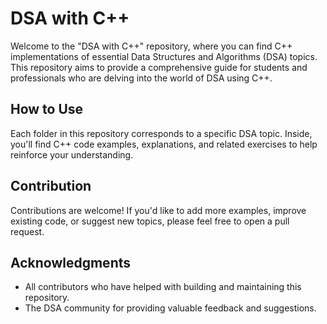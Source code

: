 # DSA with C++

Welcome to the "DSA with C++" repository, where you can find C++ implementations of essential Data Structures and Algorithms (DSA) topics. This repository aims to provide a comprehensive guide for students and professionals who are delving into the world of DSA using C++.

## How to Use

Each folder in this repository corresponds to a specific DSA topic. Inside, you'll find C++ code examples, explanations, and related exercises to help reinforce your understanding.

## Contribution

Contributions are welcome! If you'd like to add more examples, improve existing code, or suggest new topics, please feel free to open a pull request.

## Acknowledgments

- All contributors who have helped with building and maintaining this repository.
- The DSA community for providing valuable feedback and suggestions.
